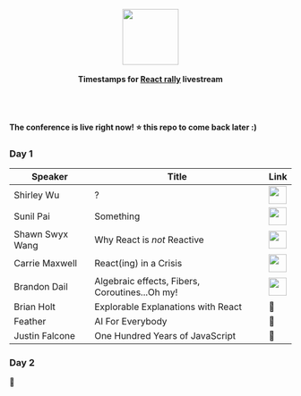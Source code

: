 <p align="center">
  <img src="https://pbs.twimg.com/profile_images/971479286887534592/x6zE8fDY_400x400.jpg" height="100px"/>
  <br><br>
  <b>Timestamps for <a href="http://www.reactrally.com/">React rally</a> livestream</b>
  <br><br>
</p>

&nbsp;

#### The conference is live right now! ⭐️ this repo to come back later :)


### Day 1

| Speaker    | Title                  | Link |
|------------|------------------------|------|
| Shirley Wu | ? | <a href="https://youtu.be/nUhN03Uo6go?t=41m33s"><img height="32px" src="https://www.shareicon.net/data/256x256/2016/08/01/639810_media_512x512.png"/><a/>     |
| Sunil Pai | Something | <a href="https://youtu.be/nUhN03Uo6go?t=1h18m38s"><img height="32px" src="https://www.shareicon.net/data/256x256/2016/08/01/639810_media_512x512.png"/><a/>     |
| Shawn Swyx Wang | Why React is *not* Reactive | <a href="https://youtu.be/nUhN03Uo6go?t=2h12m4s"><img height="32px" src="https://www.shareicon.net/data/256x256/2016/08/01/639810_media_512x512.png"/><a/>     |
| Carrie Maxwell | React(ing) in a Crisis | <a href="https://youtu.be/nUhN03Uo6go?t=2h43m43s"><img height="32px" src="https://www.shareicon.net/data/256x256/2016/08/01/639810_media_512x512.png"/><a/>     |
| Brandon Dail | Algebraic effects, Fibers, Coroutines...Oh my! | <a href="https://youtu.be/nUhN03Uo6go?t=3h9m59s"><img height="32px" src="https://www.shareicon.net/data/256x256/2016/08/01/639810_media_512x512.png"/><a/>     |
| Brian Holt | Explorable Explanations with React | 🔮     |
| Feather | AI For Everybody | 🔮     |
| Justin Falcone | One Hundred Years of JavaScript | 🔮     |

### Day 2

🔮
